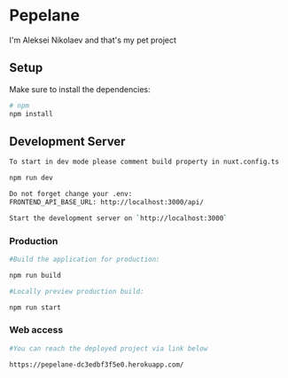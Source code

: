 # Pepelane

I'm Aleksei Nikolaev and that's my pet project

## Setup

Make sure to install the dependencies:

```bash
# npm
npm install
```
## Development Server
```bash
To start in dev mode please comment build property in nuxt.config.ts

npm run dev

Do not forget change your .env:
FRONTEND_API_BASE_URL: http://localhost:3000/api/

Start the development server on `http://localhost:3000`
```


### Production
```bash
#Build the application for production:

npm run build

#Locally preview production build:

npm run start
```
### Web access

```bash
#You can reach the deployed project via link below

https://pepelane-dc3edbf3f5e0.herokuapp.com/

```



